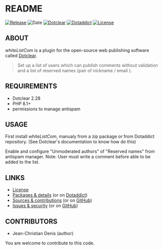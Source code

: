 # README

[![Release](https://img.shields.io/github/v/release/JcDenis/WhitelistCom)](https://github.com/JcDenis/whiteListCom/releases)
![Date](https://img.shields.io/badge/date-2024.12.06-c44d58.svg)
[![Dotclear](https://img.shields.io/badge/dotclear-v2.28-137bbb.svg)](https://fr.dotclear.org/download)
[![Dotaddict](https://img.shields.io/badge/dotaddict-official-9ac123.svg)](https://plugins.dotaddict.org/dc2/details/whiteListCom)
[![License](https://img.shields.io/github/license/JcDenis/whitelistCom)](https://github.com/JcDenis/whiteListCom/blob/master/LICENSE)

## ABOUT

_whiteListCom_ is a plugin for the open-source web publishing software called [Dotclear](https://www.dotclear.org).

> Set up a list of users which can publish comments without validation and a list of reserved names (pair of nickname / email ).

## REQUIREMENTS

* Dotclear 2.28
* PHP 8.1+
* permissions to manage antispam

## USAGE

First install _whiteListCom_, manualy from a zip package or from 
Dotaddict repository. (See Dotclear's documentation to know how do this)

Enable and configure "Unmoderated authors" of "Reserved names" 
from antispam manager.
Note: User must write a comment before able to be added to the list.

## LINKS

* [License](https://github.com/JcDenis/whiteListCom/src/branch/master/LICENSE)
* [Packages & details](https://github.com/JcDenis/whiteListCom/releases) (or on [Dotaddict](https://plugins.dotaddict.org/dc2/details/whiteListCom))
* [Sources & contributions](https://github.com/JcDenis/whiteListCom) (or on [GitHub](https://github.com/JcDenis/whiteListCom))
* [Issues & security](https://github.com/JcDenis/whiteListCom/issues) (or on [GitHub](https://github.com/JcDenis/whiteListCom/issues))

## CONTRIBUTORS

* Jean-Christian Denis (author)

You are welcome to contribute to this code.
